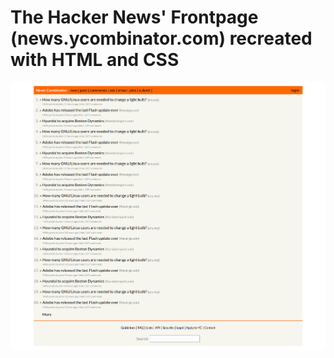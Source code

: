 # The Hacker News' Frontpage (news.ycombinator.com) recreated with HTML and CSS
![CSS Exercise - Preview](design/preview.png)
